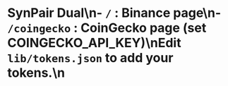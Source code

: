 # SynPair Dual\n- `/` : Binance page\n- `/coingecko` : CoinGecko page (set COINGECKO_API_KEY)\nEdit `lib/tokens.json` to add your tokens.\n